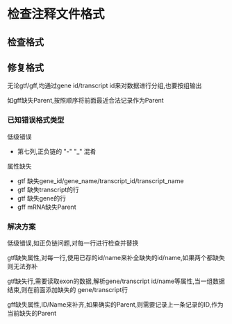 # 检查注释文件格式

## 检查格式

## 修复格式

无论gtf/gff,均通过gene id/transcript id来对数据进行分组,也要按组输出

如gff缺失Parent,按照顺序将前面最近合法记录作为Parent

### 已知错误格式类型

低级错误

* 第七列,正负链的 "-" "_" 混肴

属性缺失

* gtf 缺失gene_id/gene_name/transcript_id/transcript_name
* gtf 缺失transcript的行
* gtf 缺失gene的行
* gff mRNA缺失Parent

### 解决方案

低级错误,如正负链问题,对每一行进行检查并替换

gtf缺失属性,对每一行,使用已存的id/name来补全缺失的id/name,如果两个都缺失则无法弥补

gtf缺失行,需要读取exon的数据,解析gene/transcript id/name等属性,当一组数据结束,则在前面添加缺失的 gene/transcript行

gff缺失属性,ID/Name来补齐,如果确实的Parent,则需要记录上一条记录的ID,作为当前缺失的Parent
